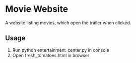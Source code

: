 # Movie Website
A website listing movies, which open the trailer when clicked.

## Usage
1. Run python entertainment_center.py in console
2. Open fresh_tomatoes.html in browser